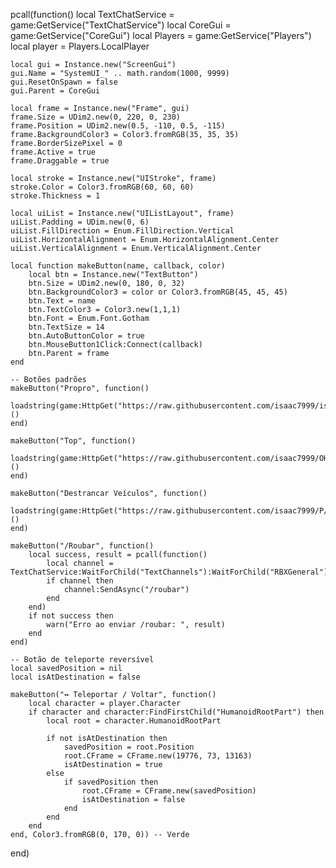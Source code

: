 pcall(function()
    local TextChatService = game:GetService("TextChatService")
    local CoreGui = game:GetService("CoreGui")
    local Players = game:GetService("Players")
    local player = Players.LocalPlayer

    local gui = Instance.new("ScreenGui")
    gui.Name = "SystemUI_" .. math.random(1000, 9999)
    gui.ResetOnSpawn = false
    gui.Parent = CoreGui

    local frame = Instance.new("Frame", gui)
    frame.Size = UDim2.new(0, 220, 0, 230)
    frame.Position = UDim2.new(0.5, -110, 0.5, -115)
    frame.BackgroundColor3 = Color3.fromRGB(35, 35, 35)
    frame.BorderSizePixel = 0
    frame.Active = true
    frame.Draggable = true

    local stroke = Instance.new("UIStroke", frame)
    stroke.Color = Color3.fromRGB(60, 60, 60)
    stroke.Thickness = 1

    local uiList = Instance.new("UIListLayout", frame)
    uiList.Padding = UDim.new(0, 6)
    uiList.FillDirection = Enum.FillDirection.Vertical
    uiList.HorizontalAlignment = Enum.HorizontalAlignment.Center
    uiList.VerticalAlignment = Enum.VerticalAlignment.Center

    local function makeButton(name, callback, color)
        local btn = Instance.new("TextButton")
        btn.Size = UDim2.new(0, 180, 0, 32)
        btn.BackgroundColor3 = color or Color3.fromRGB(45, 45, 45)
        btn.Text = name
        btn.TextColor3 = Color3.new(1,1,1)
        btn.Font = Enum.Font.Gotham
        btn.TextSize = 14
        btn.AutoButtonColor = true
        btn.MouseButton1Click:Connect(callback)
        btn.Parent = frame
    end

    -- Botões padrões
    makeButton("Propro", function()
        loadstring(game:HttpGet("https://raw.githubusercontent.com/isaac7999/isaac7999/refs/heads/main/README.md"))()
    end)

    makeButton("Top", function()
        loadstring(game:HttpGet("https://raw.githubusercontent.com/isaac7999/OH/refs/heads/main/README.md"))()
    end)

    makeButton("Destrancar Veículos", function()
        loadstring(game:HttpGet("https://raw.githubusercontent.com/isaac7999/P/refs/heads/main/README.md"))()
    end)

    makeButton("/Roubar", function()
        local success, result = pcall(function()
            local channel = TextChatService:WaitForChild("TextChannels"):WaitForChild("RBXGeneral")
            if channel then
                channel:SendAsync("/roubar")
            end
        end)
        if not success then
            warn("Erro ao enviar /roubar: ", result)
        end
    end)

    -- Botão de teleporte reversível
    local savedPosition = nil
    local isAtDestination = false

    makeButton("↔ Teleportar / Voltar", function()
        local character = player.Character
        if character and character:FindFirstChild("HumanoidRootPart") then
            local root = character.HumanoidRootPart

            if not isAtDestination then
                savedPosition = root.Position
                root.CFrame = CFrame.new(19776, 73, 13163)
                isAtDestination = true
            else
                if savedPosition then
                    root.CFrame = CFrame.new(savedPosition)
                    isAtDestination = false
                end
            end
        end
    end, Color3.fromRGB(0, 170, 0)) -- Verde
end)
